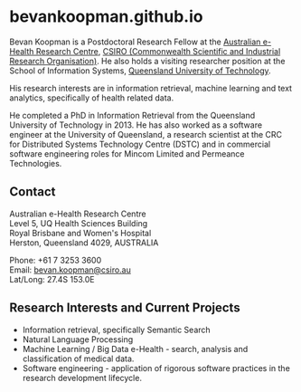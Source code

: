 bevankoopman.github.io
================



Bevan Koopman is a Postdoctoral Research Fellow at the [Australian e-Health Research Centre](http://aehrc.com), [CSIRO (Commonwealth Scientific and Industrial Research Organisation)](http://csiro.au/). He also holds a visiting researcher position at the School of Information Systems, [Queensland University of Technology](http://www.qut.edu.au/).

His research interests are in information retrieval, machine learning and text analytics, specifically of health related data.

He completed a PhD in Information Retrieval from the Queensland University of Technology in 2013. He has also worked as a software engineer at the University of Queensland, a research scientist at the CRC for Distributed Systems Technology Centre (DSTC) and in commercial software engineering roles for Mincom Limited and Permeance Technologies.

## Contact

Australian e-Health Research Centre  
Level 5, UQ Health Sciences Building  
Royal Brisbane and Women's Hospital  
Herston, Queensland 4029, AUSTRALIA

Phone: +61 7 3253 3600  
Email: <bevan.koopman@csiro.au>  
Lat/Long: 27.4S 153.0E

## Research Interests and Current Projects

* Information retrieval, specifically Semantic Search
* Natural Language Processing
* Machine Learning / Big Data
e-Health - search, analysis and classification of medical data.
* Software engineering - application of rigorous software practices in the research development lifecycle.
